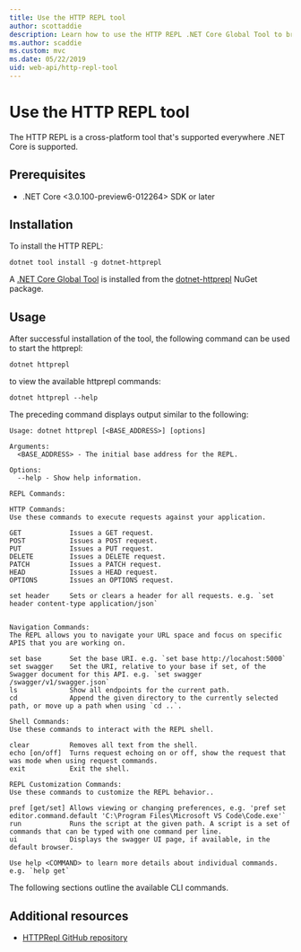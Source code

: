 ```yaml
---
title: Use the HTTP REPL tool
author: scottaddie
description: Learn how to use the HTTP REPL .NET Core Global Tool to brownse and test an ASP.NET Core web API.
ms.author: scaddie
ms.custom: mvc
ms.date: 05/22/2019
uid: web-api/http-repl-tool
---
```

# Use the HTTP REPL tool

The HTTP REPL is a cross-platform tool that's supported everywhere .NET Core is supported.

## Prerequisites

* .NET Core <3.0.100-preview6-012264> SDK or later

## Installation

To install the HTTP REPL:

```console
dotnet tool install -g dotnet-httprepl
```

A [.NET Core Global Tool](/dotnet/core/tools/global-tools#install-a-global-tool) is installed from the [dotnet-httprepl](https://www.nuget.org/packages/dotnet-httprepl) NuGet package.

## Usage

After successful installation of the tool, the following command can be used to start the httprepl:

```console
dotnet httprepl
```

to view the available httprepl commands:

```console
dotnet httprepl --help
```

The preceding command displays output similar to the following:
```console
Usage: dotnet httprepl [<BASE_ADDRESS>] [options]

Arguments:
  <BASE_ADDRESS> - The initial base address for the REPL.

Options:
  --help - Show help information.

REPL Commands:

HTTP Commands:
Use these commands to execute requests against your application.

GET            Issues a GET request.
POST           Issues a POST request.
PUT            Issues a PUT request.
DELETE         Issues a DELETE request.
PATCH          Issues a PATCH request.
HEAD           Issues a HEAD request.
OPTIONS        Issues an OPTIONS request.

set header     Sets or clears a header for all requests. e.g. `set header content-type application/json`


Navigation Commands:
The REPL allows you to navigate your URL space and focus on specific APIS that you are working on.

set base       Set the base URI. e.g. `set base http://locahost:5000`
set swagger    Set the URI, relative to your base if set, of the Swagger document for this API. e.g. `set swagger /swagger/v1/swagger.json`
ls             Show all endpoints for the current path.
cd             Append the given directory to the currently selected path, or move up a path when using `cd ..`.

Shell Commands:
Use these commands to interact with the REPL shell.

clear          Removes all text from the shell.
echo [on/off]  Turns request echoing on or off, show the request that was mode when using request commands.
exit           Exit the shell.

REPL Customization Commands:
Use these commands to customize the REPL behavior..

pref [get/set] Allows viewing or changing preferences, e.g. 'pref set editor.command.default 'C:\Program Files\Microsoft VS Code\Code.exe'`
run            Runs the script at the given path. A script is a set of commands that can be typed with one command per line.
ui             Displays the swagger UI page, if available, in the default browser.

Use help <COMMAND> to learn more details about individual commands. e.g. `help get`
```

The following sections outline the available CLI commands.
## <Command heading here>



## Additional resources

* [HTTPRepl GitHub repository](https://github.com/aspnet/AspLabs)
